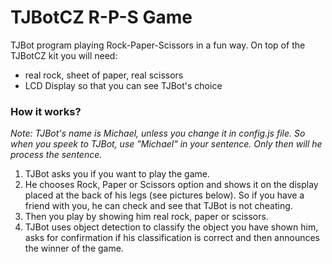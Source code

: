 # TJBotCZ R-P-S Game

TJBot program playing Rock-Paper-Scissors in a fun way. On top of the TJBotCZ kit you will need:

* real rock, sheet of paper, real scissors
* LCD Display so that you can see TJBot's choice

### How it works?

_Note: TJBot's name is Michael, unless you change it in config.js file. So when you speek to TJBot, use "Michael" in your sentence. Only then will he process the sentence._

1. TJBot asks you if you want to play the game.
2. He chooses Rock, Paper or Scissors option and shows it on the display placed at the back of his legs (see pictures below). So if you have a friend with you, he can check and see that TJBot is not cheating.
3. Then you play by showing him real rock, paper or scissors.
4. TJBot uses object detection to classify the object you have shown him, asks for confirmation if his classification is correct and then announces the winner of the game.




